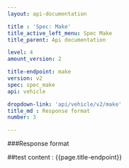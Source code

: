 ```yaml
---
layout: api-documentation

title : 'Spec: Make'
title_active_left_menu: Spec Make
title_parent: Api documentation

level: 4
amount_version: 2

title-endpoint: make
version: v2
spec: spec_make
api: vehicle

dropdown-link: 'api/vehicle/v2/make'
title_md : Response format
number: 3

---
```


###Response format

##test content : {{page.title-endpoint}} 
